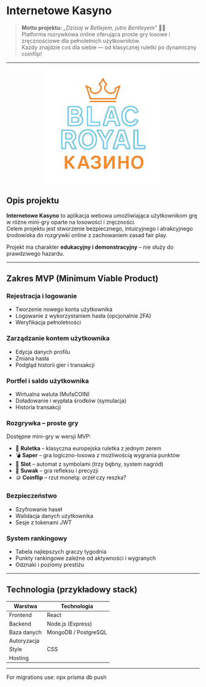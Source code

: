 
# Internetowe Kasyno

> **Motto projektu:** *„Dzisiaj w Betlejem, jutro Bentleyem”* 🚗💨  
> Platforma rozrywkowa online oferująca proste gry losowe i zręcznościowe dla pełnoletnich użytkowników.  
> Każdy znajdzie coś dla siebie — od klasycznej ruletki po dynamiczny coinflip!

---

<p align="center">
  <img src="73fe2394-d7a4-4622-b808-39abfb2f06ea.jpeg" alt="kasyno logo" width="300">
</p>




## Opis projektu

**Internetowe Kasyno** to aplikacja webowa umożliwiająca użytkownikom grę w różne mini-gry oparte na losowości i zręczności.  
Celem projektu jest stworzenie bezpiecznego, intuicyjnego i atrakcyjnego środowiska do rozgrywki online z zachowaniem zasad fair play.

Projekt ma charakter **edukacyjny i demonstracyjny** – nie służy do prawdziwego hazardu.

---

## Zakres MVP (Minimum Viable Product)


### Rejestracja i logowanie
- Tworzenie nowego konta użytkownika  
- Logowanie z wykorzystaniem hasła (opcjonalnie 2FA)  
- Weryfikacja pełnoletności

### Zarządzanie kontem użytkownika
- Edycja danych profilu  
- Zmiana hasła  
- Podgląd historii gier i transakcji  

### Portfel i saldo użytkownika
- Wirtualna waluta (MufaCOIN)  
- Doładowanie i wypłata środków (symulacja)  
- Historia transakcji  

### Rozgrywka – proste gry
Dostępne mini-gry w wersji MVP:
- 🎲 **Ruletka** – klasyczna europejska ruletka z jednym zerem  
- 💣 **Saper** – gra logiczno-losowa z możliwością wygrania punktów  
- 🎰 **Slot** – automat z symbolami (trzy bębny, system nagród)  
- 🎯 **Suwak** – gra refleksu i precyzji  
- 🪙 **Coinflip** – rzut monetą: orzeł czy reszka?

### Bezpieczeństwo
- Szyfrowanie haseł
- Walidacja danych użytkownika  
- Sesje z tokenami JWT  

### System rankingowy
- Tabela najlepszych graczy tygodnia  
- Punkty rankingowe zależne od aktywności i wygranych  
- Odznaki i poziomy prestiżu  

---

## Technologia (przykładowy stack)

| Warstwa | Technologia |
|----------|--------------|
| Frontend | React |
| Backend  | Node.js (Express) |
| Baza danych | MongoDB / PostgreSQL |
| Autoryzacja  |
| Style | CSS |
| Hosting |

---

For migrations use: npx prisma db push



